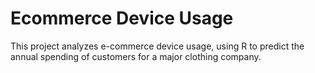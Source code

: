 # Ecommerce Device Usage

This project analyzes e-commerce device usage, using R to predict the annual spending of customers for a major clothing company.
